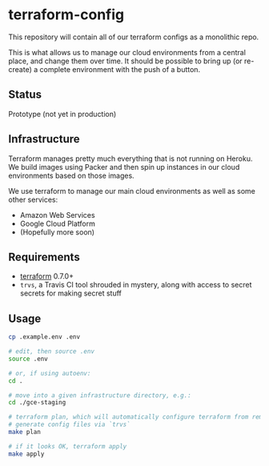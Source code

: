 # terraform-config

This repository will contain all of our terraform configs as a monolithic repo.

This is what allows us to manage our cloud environments from a central place,
and change them over time. It should be possible to bring up (or re-create) a
complete environment with the push of a button.

## Status

Prototype (not yet in production)

## Infrastructure

Terraform manages pretty much everything that is not running on Heroku. We build
images using Packer and then spin up instances in our cloud environments based
on those images.

We use terraform to manage our main cloud environments as well as some other
services:

* Amazon Web Services
* Google Cloud Platform
* (Hopefully more soon)

## Requirements

* [terraform](https://www.terraform.io/) 0.7.0+
* `trvs`, a Travis CI tool shrouded in mystery, along with access to secret
  secrets for making secret stuff

## Usage

``` bash
cp .example.env .env

# edit, then source .env
source .env

# or, if using autoenv:
cd .

# move into a given infrastructure directory, e.g.:
cd ./gce-staging

# terraform plan, which will automatically configure terraform from remote and
# generate config files via `trvs`
make plan

# if it looks OK, terraform apply
make apply
```

